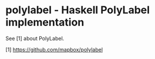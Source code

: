 # polylabel - Haskell PolyLabel implementation

See [1] about PolyLabel.

[1] https://github.com/mapbox/polylabel
